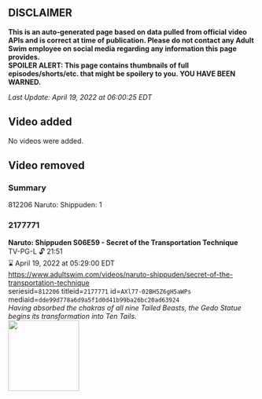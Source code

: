 ## DISCLAIMER
**This is an auto-generated page based on data pulled from official video APIs and is correct at time of publication. Please do not contact any Adult Swim employee on social media regarding any information this page provides.**  
**SPOILER ALERT: This page contains thumbnails of full episodes/shorts/etc. that might be spoilery to you. YOU HAVE BEEN WARNED.**  

_Last Update: April 19, 2022 at 06:00:25 EDT_
## Video added
No videos were added.  
## Video removed
### Summary
812206 Naruto: Shippuden: 1  
### 2177771
**Naruto: Shippuden S06E59 - Secret of the Transportation Technique**  
TV-PG-L 🔓 21:51  
⌛ April 19, 2022 at 05:29:00 EDT  
https://www.adultswim.com/videos/naruto-shippuden/secret-of-the-transportation-technique  
seriesid=`812206` titleid=`2177771` id=`AXl77-02BH5Z6gH5aWPs` mediaid=`dde99d778a6d9a5f1d0d41b99ba26bc20ad63924`  
_Having absorbed the chakras of all nine Tailed Beasts, the Gedo Statue begins its transformation into Ten Tails._  
<a href="https://media.cdn.adultswim.com/uploads/20210520/thumbnails/2_215201245400-NarutoShippuden_342_SecretOfTheTransportationTechnique.png"><img src="https://media.cdn.adultswim.com/uploads/20210520/thumbnails/2_215201245400-NarutoShippuden_342_SecretOfTheTransportationTechnique.png" height="144px" /></a>
